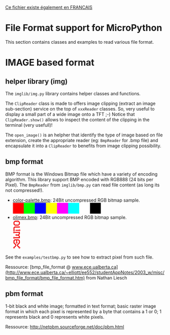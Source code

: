 [Ce fichier existe également en FRANCAIS](readme.md)

# File Format support for MicroPython
This section contains classes and examples to read various file format.

# IMAGE based format

## helper library (img)
The `imglib/img.py` library contains helper classes and functions.

The `ClipReader` class is made to offers image clipping (extract an image sub-section) service on the top of `xxxReader` classes. So, very useful to display a small part of a wide image onto a TFT ;-)
Notice that `ClipReader.show()` allows to inspect the content of the clipping in the terminal (very usefull)!

The `open_image()` is an helpher that identify the type of image based on file extension, create the appropriate reader (eg: `BmpReader` for .bmp file) and encapsulate it into a `ClipReader` to benefits from image clipping possibility.

## bmp format
BMP format is the Windows Bitmap file which have a variety of encoding algorithm.
This library support BMP  encoded with RGB888 (24 bits per Pixel).
The `BmpReader` from `imglib/bmp.py` can read  file content (as long its not compressed!).

* [color-palette.bmp](examples/color-palette.bmp): 24Bit uncompressed RGB bitmap sample.<br /> ![Sample 24Bit RGB bitmap](examples/color-palette.bmp)
* [olimex.bmp](examples/olimex.bmp): 24Bit uncompressed RGB bitmap sample.<br /> ![Sample 24Bit RGB bitmap](examples/olimex.bmp)

See the `examples/testbmp.py` to see how to extract pixel from such file.

Ressource: [bmp_file_format @ www.ece.ualberta.ca](http://www.ece.ualberta.ca/~elliott/ee552/studentAppNotes/2003_w/misc/bmp_file_format/bmp_file_format.htm) from Nathan Liesch

## pbm format
1-bit black and white image; formatted in text format; basic raster image format in which each pixel is represented by a byte that contains a 1 or 0; 1 represents black and 0 represents white pixels.

Ressource: http://netpbm.sourceforge.net/doc/pbm.html
